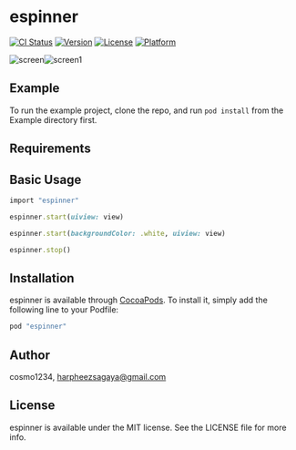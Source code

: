 # espinner

[![CI Status](http://img.shields.io/travis/cosmo1234/espinner.svg?style=flat)](https://travis-ci.org/cosmo1234/espinner)
[![Version](https://img.shields.io/cocoapods/v/espinner.svg?style=flat)](http://cocoapods.org/pods/espinner)
[![License](https://img.shields.io/cocoapods/l/espinner.svg?style=flat)](http://cocoapods.org/pods/espinner)
[![Platform](https://img.shields.io/cocoapods/p/espinner.svg?style=flat)](http://cocoapods.org/pods/espinner)

![screen](https://s3.postimg.org/ckjy8tqhb/image.gif)![screen1](https://s3.postimg.org/lguqcrh3j/image.gif)

## Example

To run the example project, clone the repo, and run `pod install` from the Example directory first.

## Requirements

## Basic Usage 

```ruby
import "espinner"
```
```ruby
espinner.start(uiview: view)
```

```ruby
espinner.start(backgroundColor: .white, uiview: view)
```

```ruby
espinner.stop()
```



## Installation

espinner is available through [CocoaPods](http://cocoapods.org). To install
it, simply add the following line to your Podfile:

```ruby
pod "espinner"
```

## Author

cosmo1234, harpheezsagaya@gmail.com

## License

espinner is available under the MIT license. See the LICENSE file for more info.
